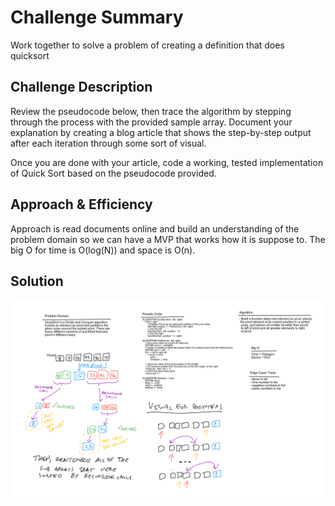 # Challenge Summary

Work together to solve a problem of creating a definition that does quicksort

## Challenge Description

Review the pseudocode below, then trace the algorithm by stepping through the process with the provided sample array. Document your explanation by creating a blog article that shows the step-by-step output after each iteration through some sort of visual.

Once you are done with your article, code a working, tested implementation of Quick Sort based on the pseudocode provided.

## Approach & Efficiency

Approach is read documents online and build an understanding of the problem domain so we can have a MVP that works how it is suppose to. The big O for time is O(log(N)) and space is O(n).

## Solution

<img src="assets/cc28.png">

